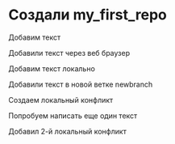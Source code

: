 # Создали my_first_repo

Добавим текст

Добавили текст через веб браузер

Добавим текст локально

Добавили текст в новой ветке newbranch

Создаем локальный конфликт

Попробуем написать еще один текст

Добавил 2-й локальный конфликт

